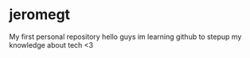 # jeromegt
My first personal repository
hello guys im learning github to stepup my knowledge about tech <3
